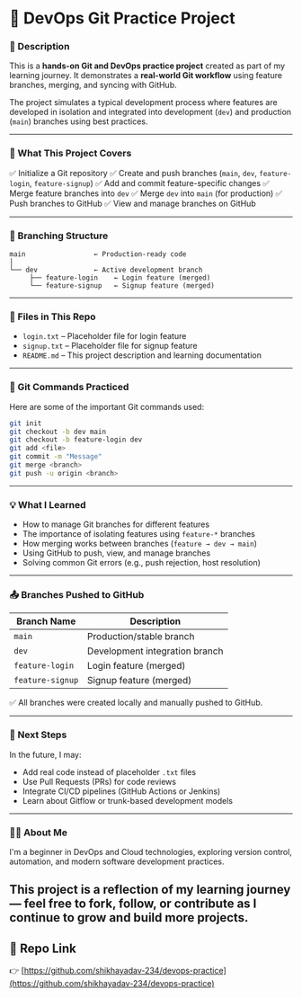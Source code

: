 # 📁 DevOps Git Practice Project

### 🧰 Description

This is a **hands-on Git and DevOps practice project** created as part of my learning journey.
It demonstrates a **real-world Git workflow** using feature branches, merging, and syncing with GitHub.

The project simulates a typical development process where features are developed in isolation and integrated into development (`dev`) and production (`main`) branches using best practices.

---

### 📌 What This Project Covers

✅ Initialize a Git repository
✅ Create and push branches (`main`, `dev`, `feature-login`, `feature-signup`)
✅ Add and commit feature-specific changes
✅ Merge feature branches into `dev`
✅ Merge `dev` into `main` (for production)
✅ Push branches to GitHub
✅ View and manage branches on GitHub

---

### 🌿 Branching Structure

```
main                 ← Production-ready code
│
└── dev              ← Active development branch
     ├── feature-login    ← Login feature (merged)
     └── feature-signup   ← Signup feature (merged)
```

---

### 📂 Files in This Repo

* `login.txt` – Placeholder file for login feature
* `signup.txt` – Placeholder file for signup feature
* `README.md` – This project description and learning documentation

---

### 🔀 Git Commands Practiced

Here are some of the important Git commands used:

```bash
git init
git checkout -b dev main
git checkout -b feature-login dev
git add <file>
git commit -m "Message"
git merge <branch>
git push -u origin <branch>
```

---

### 💡 What I Learned

* How to manage Git branches for different features
* The importance of isolating features using `feature-*` branches
* How merging works between branches (`feature → dev → main`)
* Using GitHub to push, view, and manage branches
* Solving common Git errors (e.g., push rejection, host resolution)

---

### 📤 Branches Pushed to GitHub

| Branch Name      | Description                    |
| ---------------- | ------------------------------ |
| `main`           | Production/stable branch       |
| `dev`            | Development integration branch |
| `feature-login`  | Login feature (merged)         |
| `feature-signup` | Signup feature (merged)        |

✅ All branches were created locally and manually pushed to GitHub.

---

### 🚀 Next Steps

In the future, I may:

* Add real code instead of placeholder `.txt` files
* Use Pull Requests (PRs) for code reviews
* Integrate CI/CD pipelines (GitHub Actions or Jenkins)
* Learn about Gitflow or trunk-based development models

---

### 🙋‍♀️ About Me

I'm a beginner in DevOps and Cloud technologies, exploring version control, automation, and modern software development practices.

This project is a reflection of my learning journey — feel free to fork, follow, or contribute as I continue to grow and build more projects.
---

## 🔗 Repo Link

👉 [https://github.com/shikhayadav-234/devops-practice](https://github.com/shikhayadav-234/devops-practice)
